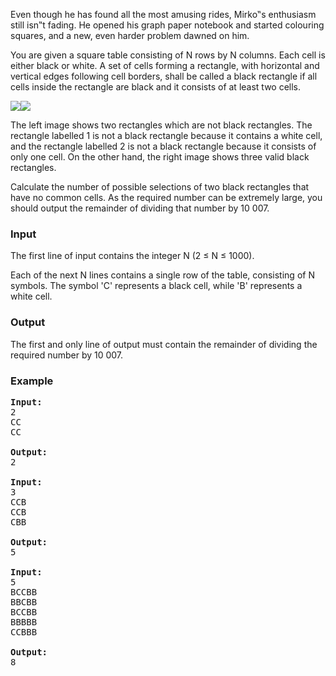 <p>Even though he has found all the most amusing rides, Mirko‟s enthusiasm still isn‟t fading. He opened his graph paper notebook and started colouring squares, and a new, even harder problem dawned on him.</p>
<p>You are given a square table consisting of N rows by N columns. Each cell is either black or white. A set of cells forming a rectangle, with horizontal and vertical edges following cell borders, shall be called a black rectangle if all cells inside the rectangle are black and it consists of at least two cells.</p>
<p><img src="../../../../../../content/simes:C2CRNI_left.png"><img src="../../../../../../content/simes:C2CRNI_right.png"></p>
<p>The left image shows two rectangles which are not black rectangles. The rectangle labelled 1 is not a black rectangle because it contains a white cell, and the rectangle labelled 2 is not a black rectangle because it consists of only one cell. On the other hand, the right image shows three valid black rectangles.</p>
<p>Calculate the number of possible selections of two black rectangles that have no common cells. As the required number can be extremely large, you should output the remainder of dividing that number by 10 007.</p>
<h3>Input</h3>
<p>The first line of input contains the integer N (2 ≤ N ≤ 1000).</p>
<p>Each of the next N lines contains a single row of the table, consisting of N symbols. The symbol 'C' represents a black cell, while 'B' represents a white cell.</p>
<h3>Output</h3>
<p>The first and only line of output must contain the remainder of dividing the required number by 10 007.</p>
<h3>Example</h3>
<pre><strong>Input:</strong><br>2 <br>CC <br>CC<br><br><strong>Output:</strong><br>2<br><strong><br>Input:</strong><br>3 <br>CCB <br>CCB <br>CBB<br><br><strong>Output:</strong><strong><br></strong>5<br><strong><br>Input:</strong><strong><br></strong>5<br>BCCBB<br>BBCBB<br>BCCBB<br>BBBBB<br>CCBBB<br><br><strong>Output:</strong><br>8</pre>